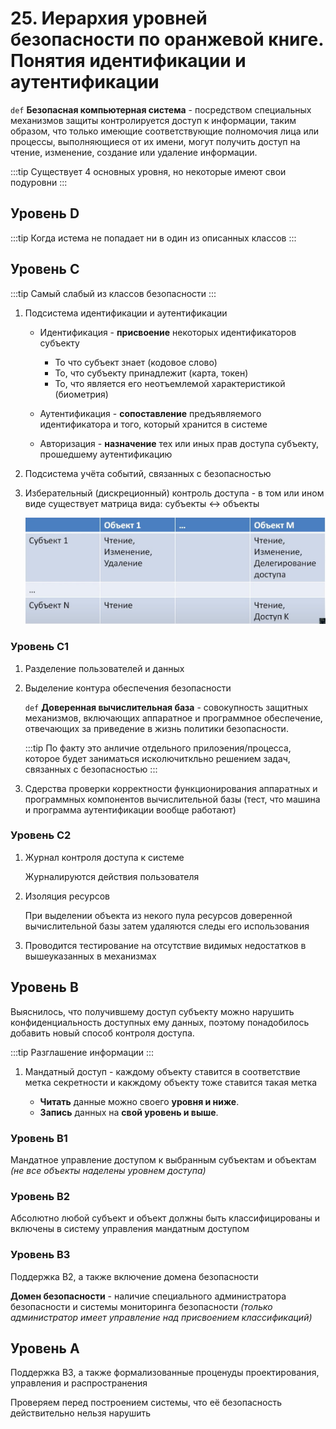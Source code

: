 # 25. Иерархия уровней безопасности по оранжевой книге. Понятия идентификации и аутентификации

`def` **Безопасная компьютерная система** - посредством специальных механизмов защиты контролируется доступ к информации, таким образом, что только имеющие соответствующие полномочия лица или процессы, выполняющиеся от их имени, могут получить доступ на чтение, изменение, создание или удаление информации.

:::tip
Существует 4 основных уровня, но некоторые имеют свои подуровни
:::

## Уровень D

:::tip
Когда истема не попадает ни в один из описанных классов
:::

## Уровень C

:::tip
Самый слабый из классов безопасности
:::

1. Подсистема идентификации и аутентификации

    - Идентификация - **присвоение** некоторых идентификаторов субъекту

        - То что субъект знает (кодовое слово)
        - То, что субъекту принадлежит (карта, токен)
        - То, что является его неотъемлемой характеристикой (биометрия)

    - Аутентификация - **сопоставление** предъявляемого идентификатора и того, который хранится в системе

    - Авторизация - **назначение** тех или иных прав доступа субъекту, прошедшему аутентификацию

2. Подсистема учёта событий, связанных с безопасностью

3. Изберательный (дискреционный) контроль доступа - в том или ином виде существует матрица вида: субъекты <-> объекты
  
    ![Дискреционный контроль](../../../images/control.jpg)

### Уровень C1

1. Разделение пользователей и данных
2. Выделение контура обеспечения безопасности

    `def` **Доверенная вычислительная база** - совокупность защитных механизмов, включающих аппаратное и программное обеспечение, отвечающих за приведение в жизнь политики безопасности.

    :::tip
    По факту это анличие отдельного прилоэения/процесса, которое будет заниматься исколючиткльно решением задач, связанных с безопасностью
    :::

3. Сдерства проверки корректности функционирования аппаратных и программных компонентов вычислительной базы (тест, что машина и программа аутентификации вообще работают)

### Уровень C2

1. Журнал контроля доступа к системе

    Журналируются действия пользователя

2. Изоляция ресурсов

    При выделении объекта из некого пула ресурсов доверенной вычислительной базы затем удаляются следы его использования

3. Проводится тестирование на отсутствие видимых недостатков в вышеуказанных в механизмах

## Уровень B

Выяснилось, что получившему доступ субъекту можно нарушить конфиденциальность доступных ему данных, поэтому понадобилось добавить новый способ контроля доступа.

:::tip
Разглашение информации
:::

1. Мандатный доступ - каждому объекту ставится в соответствие метка секретности и какждому объекту тоже ставится такая метка

    - **Читать** данные можно своего **уровня и ниже**.
    - **Запись** данных на **свой уровень и выше**.

### Уровень B1

Мандатное управление доступом к выбранным субъектам и объектам _(не все объекты наделены уровнем доступа)_

### Уровень B2

Абсолютно любой субъект и объект должны быть классифицированы и включены в систему управления мандатным доступом

### Уровень B3

Поддержка B2, а также включение домена безопасности

**Домен безопасности** - наличие специального администратора безопасности и системы мониторинга безопасности _(только администратор имеет управление над присвоением классификаций)_

## Уровень A

Поддержка B3, а также формализованные проценуды проектирования, управления и распространения

Проверяем перед построением системы, что её безопасность действительно нельзя нарушить

